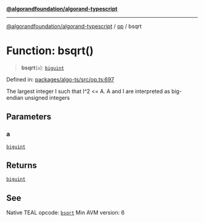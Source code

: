 [**@algorandfoundation/algorand-typescript**](../../../README.md)

***

[@algorandfoundation/algorand-typescript](../../../README.md) / [op](../README.md) / bsqrt

# Function: bsqrt()

> **bsqrt**(`a`): [`biguint`](../../../type-aliases/biguint.md)

Defined in: [packages/algo-ts/src/op.ts:697](https://github.com/algorandfoundation/puya-ts/blob/5bdb536fcbeffa6fe079b274d09cae785c8fb7b7/packages/algo-ts/src/op.ts#L697)

The largest integer I such that I^2 <= A. A and I are interpreted as big-endian unsigned integers

## Parameters

### a

[`biguint`](../../../type-aliases/biguint.md)

## Returns

[`biguint`](../../../type-aliases/biguint.md)

## See

Native TEAL opcode: [`bsqrt`](https://developer.algorand.org/docs/get-details/dapps/avm/teal/opcodes/v10/#bsqrt)
Min AVM version: 6
